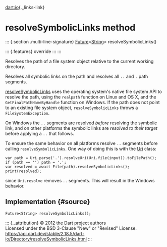 [dart:io](../../dart-io/dart-io-library){._links-link}

resolveSymbolicLinks method
===========================

::: {.section .multi-line-signature}
[Future](../../dart-async/future-class)\<[String](../../dart-core/string-class)\>
resolveSymbolicLinks()

::: {.features}
override
:::
:::

Resolves the path of a file system object relative to the current
working directory.

Resolves all symbolic links on the path and resolves all `..` and `.`
path segments.

[resolveSymbolicLinks](resolvesymboliclinks) uses the operating
system\'s native file system API to resolve the path, using the
`realpath` function on Linux and OS X, and the
`GetFinalPathNameByHandle` function on Windows. If the path does not
point to an existing file system object, `resolveSymbolicLinks` throws a
`FileSystemException`.

On Windows the `..` segments are resolved *before* resolving the
symbolic link, and on other platforms the symbolic links are *resolved
to their target* before applying a `..` that follows.

To ensure the same behavior on all platforms resolve `..` segments
before calling `resolveSymbolicLinks`. One way of doing this is with the
[Uri](../../dart-core/uri-class) class:

``` {.language-dart data-language="dart"}
var path = Uri.parse('.').resolveUri(Uri.file(input)).toFilePath();
if (path == '') path = '.';
var resolved = await File(path).resolveSymbolicLinks();
print(resolved);
```

since `Uri.resolve` removes `..` segments. This will result in the
Windows behavior.

Implementation {#source}
--------------

``` {.language-dart data-language="dart"}
Future<String> resolveSymbolicLinks();
```

::: {._attribution}
© 2012 the Dart project authors\
Licensed under the BSD 3-Clause \"New\" or \"Revised\" License.\
<https://api.dart.dev/stable/2.18.5/dart-io/Directory/resolveSymbolicLinks.html>
:::

